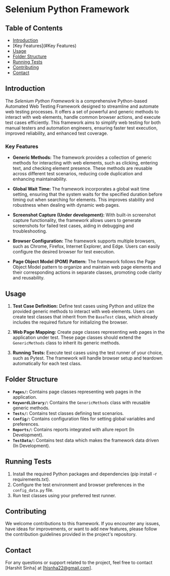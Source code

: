 # Selenium Python Framework

## Table of Contents

- [Introduction](#Introduction)
- [Key Features](#Key Features)
- [Usage](#usage)
- [Folder Structure](#folder-structure)
- [Running Tests](#running-tests)
- [Contributing](#contributing)
- [Contact](#Contact)

## Introduction

The *Selenium Python Framework* is a comprehensive Python-based Automated Web Testing Framework designed to streamline and automate web testing processes. It offers a set of powerful and generic methods to interact with web elements, handle common browser actions, and execute test cases efficiently. This framework aims to simplify web testing for both manual testers and automation engineers, ensuring faster test execution, improved reliability, and enhanced test coverage.

### Key Features

- **Generic Methods:** The framework provides a collection of generic methods for interacting with web elements, such as clicking, entering text, and checking element presence. These methods are reusable across different test scenarios, reducing code duplication and enhancing maintainability.

- **Global Wait Time:** The framework incorporates a global wait time setting, ensuring that the system waits for the specified duration before timing out when searching for elements. This improves stability and robustness when dealing with dynamic web pages.

- **Screenshot Capture (Under development):** With built-in screenshot capture functionality, the framework allows users to generate screenshots for failed test cases, aiding in debugging and troubleshooting.

- **Browser Configuration:** The framework supports multiple browsers, such as Chrome, Firefox, Internet Explorer, and Edge. Users can easily configure the desired browser for test execution.

- **Page Object Model (POM) Pattern:** The framework follows the Page Object Model pattern to organize and maintain web page elements and their corresponding actions in separate classes, promoting code clarity and reusability.

## Usage

1. **Test Case Definition:** Define test cases using Python and utilize the provided generic methods to interact with web elements. Users can create test classes that inherit from the `BaseTest` class, which already includes the required fixture for initializing the browser.

2. **Web Page Mapping:** Create page classes representing web pages in the application under test. These page classes should extend the `GenericMethods` class to inherit its generic methods.

3. **Running Tests:** Execute test cases using the test runner of your choice, such as Pytest. The framework will handle browser setup and teardown automatically for each test class.

## Folder Structure

- **`Pages/`:** Contains page classes representing web pages in the application.
- **`KeywordLibrary/`:** Contains the `GenericMethods` class with reusable generic methods.
- **`Tests/`:** Contains test classes defining test scenarios.
- **`Config/`:** Contains configuration files for setting global variables and preferences.
- **`Reports/`:** Contains reports integrated with allure report (In Development).
- **`TestData/`:** Contains test data which makes the framework data driven (In Development).

## Running Tests

1. Install the required Python packages and dependencies (pip install -r requirements.txt).
2. Configure the test environment and browser preferences in the `config_data.py` file.
3. Run test classes using your preferred test runner.

## Contributing

We welcome contributions to this framework. If you encounter any issues, have ideas for improvements, or want to add new features, please follow the contribution guidelines provided in the project's repository.

## Contact

For any questions or support related to the project, feel free to contact [Harshit Sinha] at [hisnha22@gmail.com].
